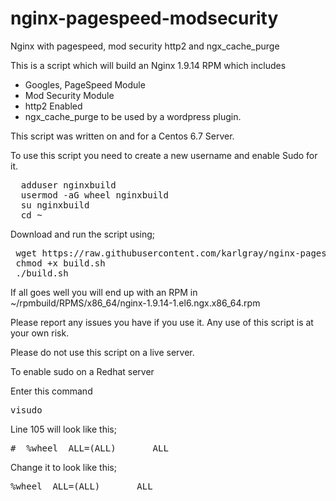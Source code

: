 # nginx-pagespeed-modsecurity
Nginx with pagespeed, mod security http2 and ngx_cache_purge

This is a script which will build an Nginx 1.9.14 RPM which includes
  * Googles, PageSpeed Module
  * Mod Security Module
  * http2 Enabled
  * ngx_cache_purge to be used by a wordpress plugin.

This script was written on and for a Centos 6.7 Server.

To use this script you need to create a new username and enable Sudo for it.

  <pre>
  adduser nginxbuild
  usermod -aG wheel nginxbuild
  su nginxbuild
  cd ~</pre>
  
Download and run the script using;

<pre>
 wget https://raw.githubusercontent.com/karlgray/nginx-pagespeed-modsecurity/master/build.sh
 chmod +x build.sh
 ./build.sh
</pre>

If all goes well you will end up with an RPM in ~/rpmbuild/RPMS/x86_64/nginx-1.9.14-1.el6.ngx.x86_64.rpm

Please report any issues you have if you use it.  Any use of this script is at your own risk.

Please do not use this script on a live server.

To enable sudo on a Redhat server

Enter this command
<pre>
visudo
</pre>

Line 105 will look like this;
<pre>
#  %wheel  ALL=(ALL)       ALL
</pre>
Change it to look like this;
<pre>
%wheel  ALL=(ALL)       ALL
</pre>
